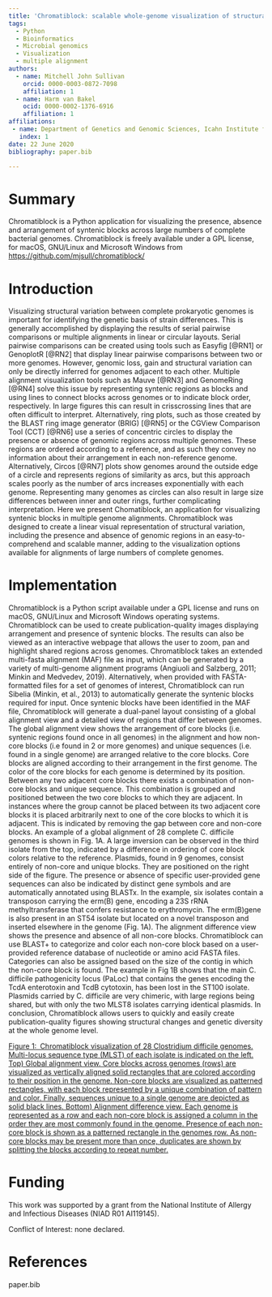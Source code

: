 ```yaml
---
title: 'Chromatiblock: scalable whole-genome visualization of structural differences in prokaryotes'
tags:
  - Python
  - Bioinformatics
  - Microbial genomics
  - Visualization
  - multiple alignment
authors:
  - name: Mitchell John Sullivan
    orcid: 0000-0003-0872-7098
    affiliation: 1
  - name: Harm van Bakel
    ocid: 0000-0002-1376-6916
    affiliation: 1
affiliations:
 - name: Department of Genetics and Genomic Sciences, Icahn Institute for Data Science and Genomic Technology, Icahn School of Medicine at Mount Sinai, New York, NY 10029, United States of America
   index: 1
date: 22 June 2020
bibliography: paper.bib

---
```


# Summary
Chromatiblock is a Python application for visualizing the presence, absence and
arrangement of syntenic blocks across large numbers of complete bacterial genomes.
Chromatiblock is freely available under a GPL license, for macOS, GNU/Linux and
Microsoft Windows from https://github.com/mjsull/chromatiblock/


# Introduction 

Visualizing structural variation between complete prokaryotic genomes is
important for identifying the genetic basis of strain differences. This is
generally accomplished by displaying the results of serial pairwise comparisons
or multiple alignments in linear or circular layouts. Serial pairwise
comparisons can be created using tools such as Easyfig [@RN1] or  GenoplotR [@RN2]
that display linear pairwise comparisons between two or more genomes. However, 
genomic loss, gain and structural variation can only be directly inferred for
genomes adjacent to each other. Multiple alignment visualization tools such as
Mauve [@RN3] and GenomeRing [@RN4] solve this issue by representing syntenic
regions as blocks and using lines to connect blocks across genomes or to
indicate block order, respectively. In large figures this can result in
crisscrossing lines that are often difficult to interpret. Alternatively, ring
plots, such as those created by the BLAST ring image generator (BRIG) [@RN5] or
the CGView Comparison Tool (CCT) [@RN6] use a series of concentric circles to
display the presence or absence of genomic regions across multiple genomes.
These regions are ordered according to a reference, and as such they convey
no information about their arrangement in each non-reference genome.
Alternatively, Circos [@RN7] plots show genomes around the outside edge of a
circle and represents regions of similarity as arcs, but this approach scales
poorly as the number of arcs increases exponentially with each genome.
Representing many genomes as circles can also result in large size differences
between inner and outer rings, further complicating interpretation. Here we
present Chomatiblock, an application for visualizing syntenic blocks in
multiple genome alignments. Chromatiblock was designed to create a linear
visual representation of structural variation, including the presence and
absence of genomic regions in an easy-to-comprehend and scalable manner, adding
to the visualization options available for alignments of large numbers of
complete genomes.

# Implementation

Chromatiblock is a Python script available under a GPL license and runs on
macOS, GNU/Linux and Microsoft Windows operating systems. Chromatiblock can be
used to create publication-quality images displaying arrangement and presence of
syntenic blocks. The results can also be viewed as an interactive webpage that
allows the user to zoom, pan and highlight shared regions across genomes.
Chromatiblock takes an extended multi-fasta alignment (MAF) file as input, which
can be generated by a variety of multi-genome alignment programs (Angiuoli and
Salzberg, 2011; Minkin and Medvedev, 2019). Alternatively, when provided with
FASTA-formatted files for a set of genomes of interest, Chromatiblock can run
Sibelia (Minkin, et al., 2013) to automatically generate the syntenic blocks
required for input. Once syntenic blocks have been identified in the MAF file,
Chromatiblock will generate a dual-panel layout consisting of a global alignment
view and a detailed view of regions that differ between genomes. The global
alignment view shows the arrangement of core blocks (i.e. syntenic regions found
once in all genomes) in the alignment and how non-core blocks (i.e found in 2 or
more genomes) and unique sequences (i.e. found in a single genome) are arranged
relative to the core blocks. Core blocks are aligned according to their
arrangement in the first genome. The color of the core blocks for each genome is
determined by its position. Between any two adjacent core blocks there exists a
combination of non-core blocks and unique sequence. This combination is grouped
and positioned between the two core blocks to which they are adjacent. In
instances where the group cannot be placed between its two adjacent core blocks
it is placed arbitrarily next to one of the core blocks to which it is
adjacent. This is indicated by removing the gap between core and non-core
blocks. An example of a global alignment of 28 complete C. difficile genomes is
shown in Fig. 1A. A large inversion can be observed in the third isolate from
the top, indicated by a difference in ordering of core block colors relative to
the reference. Plasmids, found in 9 genomes, consist entirely of non-core and
unique blocks. They are positioned on the right side of the figure. The presence
or absence of specific user-provided gene sequences can also be indicated by
distinct gene symbols and are automatically annotated using BLASTx. In the
example, six isolates contain a transposon carrying the erm(B) gene, encoding a
23S rRNA methyltransferase that confers resistance to erythromycin. The
erm(B)gene is also present in an ST54 isolate but located on a novel transposon
and inserted elsewhere in the genome (Fig. 1A).  The alignment difference view
shows the presence and absence of all non-core blocks. Chromatiblock can use
BLAST+ to categorize and color each non-core block based on a user-provided
reference database of nucleotide or amino acid FASTA files. Categories can also
be assigned based on the size of the contig in which the non-core block is
found. The example in Fig 1B shows that the main C. difficile pathogenicity
locus (PaLoc) that contains the genes encoding the TcdA enterotoxin and TcdB
cytotoxin, has been lost in the ST100 isolate. Plasmids carried by C. difficile
are very chimeric, with large regions being shared, but with only the two MLST8
isolates carrying identical plasmids. In conclusion, Chromatiblock allows users
to quickly and easily create publication-quality figures showing structural
changes and genetic diversity at the whole genome level.


[Figure 1: Chromatiblock visualization of 28 Clostridium difficile genomes.
Multi-locus sequence type (MLST) of each isolate is indicated on the left. Top)
Global alignment view. Core blocks across genomes (rows) are visualized as
vertically aligned solid rectangles that are colored according to their position
in the genome. Non-core blocks are visualized as patterned rectangles, with each
block represented by a unique combination of pattern and color. Finally,
sequences unique to a single genome are depicted as solid black lines.  Bottom)
Alignment difference view. Each genome is represented as a row and each non-core
block is assigned a column in the order they are most commonly found in the
genome. Presence of each non-core block is shown as a patterned rectangle in the
genomes row. As non-core blocks may be present more than once, duplicates are
shown by splitting the blocks according to repeat number.](chromatiblock_figure.png)

# Funding

This work was supported by a grant from the National Institute of Allergy and Infectious Diseases (NIAD R01 AI119145).

Conflict of Interest: none declared.

# References
paper.bib
